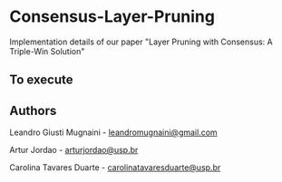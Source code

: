 # Consensus-Layer-Pruning
Implementation details of our paper "Layer Pruning with Consensus: A Triple-Win Solution"

## To execute

## Authors
   Leandro Giusti Mugnaini - leandromugnaini@gmail.com
   
   Artur Jordao - arturjordao@usp.br
   
   Carolina Tavares Duarte - carolinatavaresduarte@usp.br
